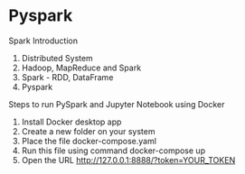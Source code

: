 # Pyspark

Spark Introduction

1) Distributed System
2) Hadoop, MapReduce and Spark
3) Spark - RDD, DataFrame 
4) Pyspark

Steps to run PySpark and Jupyter Notebook using Docker

1) Install Docker desktop app
2) Create a new folder on your system
3) Place the file docker-compose.yaml
4) Run this file using command docker-compose up 
5) Open the URL http://127.0.0.1:8888/?token=YOUR_TOKEN


